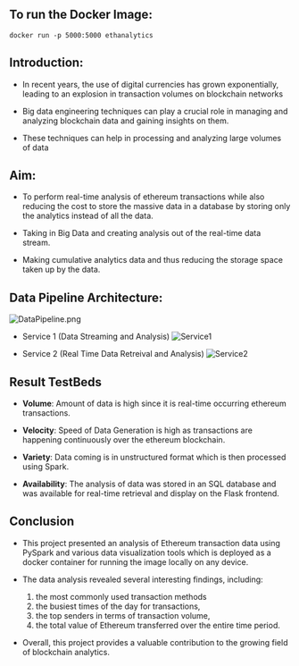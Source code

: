 ## To run the Docker Image:

`docker run -p 5000:5000 ethanalytics`

## Introduction:

- In recent years, the use of digital currencies has grown exponentially, leading to an explosion in transaction volumes on blockchain networks

- Big data engineering techniques can play a crucial role in managing and analyzing blockchain data and gaining insights on them.

- These techniques can help in processing and analyzing large volumes of data

## Aim:

- To perform real-time analysis of ethereum transactions while also reducing the cost to store the massive data in a database by storing only the analytics instead of all the data.

- Taking in Big Data and creating analysis out of the real-time data stream.

- Making cumulative analytics data and thus reducing the storage space taken up by the data.

## Data Pipeline Architecture:

![DataPipeline.png](https://github.com/fibre-ether/bde-miniproject/blob/master/DataPipeline.png)

- Service 1 (Data Streaming and Analysis)
  ![Service1](https://github.com/fibre-ether/bde-miniproject/blob/master/Service1.png)

- Service 2 (Real Time Data Retreival and Analysis)
  ![Service2](https://github.com/fibre-ether/bde-miniproject/blob/master/Service2.png)

## Result TestBeds

- **Volume**: Amount of data is high since it is real-time occurring ethereum transactions.

- **Velocity**: Speed of Data Generation is high as transactions are happening continuously over the ethereum blockchain.

- **Variety**: Data coming is in unstructured format which is then processed using Spark.

- **Availability**: The analysis of data was stored in an SQL database and was available for real-time retrieval and display on the Flask frontend.

## Conclusion

- This project presented an analysis of Ethereum transaction data using PySpark and various data visualization tools which is deployed as a docker container for running the image locally on any device.

- The data analysis revealed several interesting findings, including:

  1. the most commonly used transaction methods
  2. the busiest times of the day for transactions,
  3. the top senders in terms of transaction volume,
  4. the total value of Ethereum transferred over the entire time period.

- Overall, this project provides a valuable contribution to the growing field of blockchain analytics.
